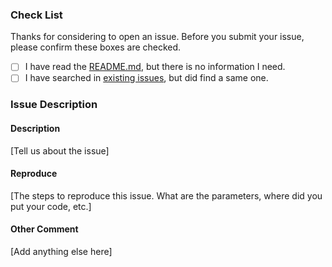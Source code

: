 ### Check List

Thanks for considering to open an issue. Before you submit your issue, please confirm these boxes are checked.

- [ ] I have read the [README.md](https://github.com/moeoverflow/EVA-icon/blob/master/README.md), but there is no information I need.
- [ ] I have searched in [existing issues](https://github.com/moeoverflow/EVA-icon/issues?utf8=%E2%9C%93&q=is%3Aissue), but did find a same one.

### Issue Description

#### Description

[Tell us about the issue]

#### Reproduce

[The steps to reproduce this issue. What are the parameters, where did you put your code, etc.]

#### Other Comment

[Add anything else here]
